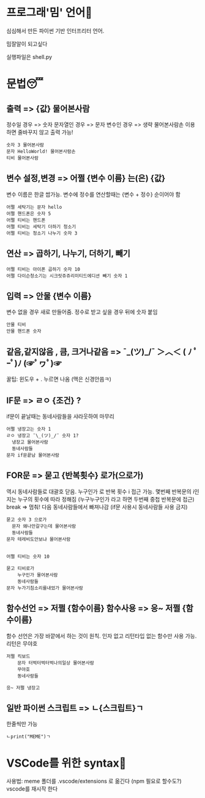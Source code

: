 # 프로그래'밈' 언어🤣
<p>심심해서 만든 파이썬 기반 인터프리터 언어.</p>
<p>밈잘알이 되고싶다</p>
<p>실행파일은 shell.py</p>


# 문법😴

## 출력 => {값} 물어본사람

정수일 경우 => 숫자
문자열인 경우 => 문자
변수인 경우 => 생략
물어본사람손 이용하면 줄바꾸지 않고 출력 가능!
```
숫자 3 물어본사람
문자 HelloWorld! 물어본사람손
티비 물어본사람
```

## 변수 설정,변경 => 어쩔 {변수 이름} 는(은) {값}

변수 이름은 한글 쌉가능. 변수에 정수를 연산할때는 {변수 + 정수} 순이어야 함
```
어쩔 세탁기는 문자 hello
어쩔 핸드폰은 숫자 5
어쩔 티비는 핸드폰
어쩔 티비는 세탁기 더하기 청소기
어쩔 티비는 청소기 나누기 숫자 3
```

## 연산 => 곱하기, 나누기, 더하기, 빼기

```
어쩔 티비는 아이폰 곱하기 숫자 10
어쩔 다이슨청소기는 시크릿쥬쥬리미티드에디션 빼기 숫자 1
```

## 입력 => 안물 {변수 이름}

변수 없을 경우 새로 만들어줌. 정수로 받고 싶을 경우 뒤에 숫자 붙임
```
안물 티비
안물 핸드폰 숫자
```

## 같음,같지않음 , 큼, 크거나같음 => ¯\_(ツ)_/¯   ＞︿＜   ( ﾉ ﾟｰﾟ)ﾉ   (☞ﾟヮﾟ)☞

꿀팁: 윈도우 + . 누르면 나옴 (맥은 신경안씀ㅋ)

## IF문 => ㄹㅇ {조건} ?
if문이 끝날때는 동네사람들을 샤라웃하여 마무리
```
어쩔 냉장고는 숫자 1
ㄹㅇ 냉장고 ¯\_(ツ)_/¯ 숫자 1?
  냉장고 물어본사람
  동네사람들
문자 if문끝남 물어본사람
```
 
## FOR문 => 묻고 {반복횟수} 로가(으로가)

역시 동네사람들로 대괄호 닫음.
누구인가 로 반복 횟수 i 접근 가능.
몇번째 반복문의 i인지는 누구의 횟수에 따라 정해짐 (누구누구인가 라고 하면 두번째 중첩 반복문에 접근)
break => 멈춰!
다음 동네사람들에서 빠져나감 (if문 사용시 동네사람들 사용 금지)
```
묻고 숫자 3 으로가
  문자 왜나만갈구는데 물어본사람
  동네사람들
문자 테레비도안보냐 물어본사람
 
```
```
어쩔 티비는 숫자 10

묻고 티비로가
    누구인가 물어본사람
    동네사람들
문자 누가기침소리를내었가 물어본사람
```

## 함수선언 => 저쩔 {함수이름}  함수사용 => 응~ 저쩔 {함수이름}

함수 선언은 가장 바깥에서 하는 것이 원칙.
인자 없고 리턴타입 없는 함수만 사용 가능.
리턴은 무야호
```
저쩔 킥보드
    문자 터벅터벅터벅나의일상 물어본사람
    무야호
    동네사람들

응~ 저쩔 냉장고
```

## 일반 파이썬 스크립트 => ㄴ{스크립트}ㄱ

한줄씩만 가능
```
ㄴprint("MEME")ㄱ
```

# VSCode를 위한 syntax📜

사용법: meme 폴더를 .vscode/extensions 로 옮긴다 (npm 필요로 할수도?)
vscode를 재시작 한다
